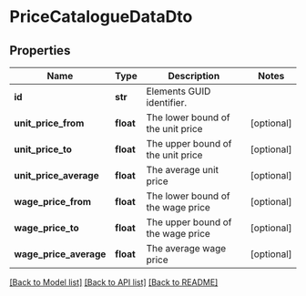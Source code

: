 # PriceCatalogueDataDto

## Properties
Name | Type | Description | Notes
------------ | ------------- | ------------- | -------------
**id** | **str** | Elements GUID identifier. | 
**unit_price_from** | **float** | The lower bound of the unit price | [optional] 
**unit_price_to** | **float** | The upper bound of the unit price | [optional] 
**unit_price_average** | **float** | The average unit price | [optional] 
**wage_price_from** | **float** | The lower bound of the wage price | [optional] 
**wage_price_to** | **float** | The upper bound of the wage price | [optional] 
**wage_price_average** | **float** | The average wage price | [optional] 

[[Back to Model list]](../README.md#documentation-for-models) [[Back to API list]](../README.md#documentation-for-api-endpoints) [[Back to README]](../README.md)


